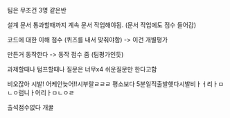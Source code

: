 
팀은 무조건 3명 같은반

설계 문서 통과할때까지 계속 문서 작업해야됨. (문서 작업에도 점수 들어감)

코드에 대한 이해 점수 (퀴즈를 내서 맞춰야함) -> 이건 개별평가

만든거 동작한다 -> 동작 점수 줌 (팀평가인듯)

과제할때나 텀프할때나 질문은 너무x4 쉬운질문만 한다고함

비오잖아 시발! 어케안늦어!!시부랄ㄹㄹㄹ 평소보다 5분일직출발햇다시발비ㅏㅓ리ㅏㅁㄴㅇ럼니ㅏ어리ㅏㅁㄴㅇㄹ

출석점수없다 개꿀

